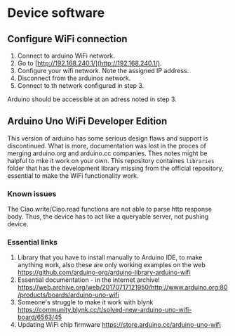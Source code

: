 # Device software

## Configure WiFi connection
1. Connect to arduino WiFi network.
2. Go to [http://192.168.240.1/](http://192.168.240.1/).
3. Configure your wifi network. Note the assigned IP address.
4. Disconnect from the arduinos network.
5. Connect to th network configured in step 3.

Arduino should be accessible at an adress noted in step 3.


## Arduino Uno WiFi Developer Edition
This version of arduino has some serious design flaws and support is discontinued. What is more, documentation was lost in the proces of merging arduino.org and arduino.cc companies. Thes notes might be halpful to mke it work on your own. This repository containes `libraries` folder that has the development library missing from the official repository, essential to make the WiFi functionality work.

### Known issues
The Ciao.write/Ciao.read functions are not able to parse http response body. Thus, the device has to act like a queryable server, not pushing device.

### Essential links
1. Library that you have to install manually to Arduino IDE, to make anything work, also these are only working examples on the web
https://github.com/arduino-org/arduino-library-arduino-wifi
2. Essential documentation - in the internet archive!
https://web.archive.org/web/20170717121950/http://www.arduino.org:80/products/boards/arduino-uno-wifi
3. Someone's struggle to make it work with blynk
https://community.blynk.cc/t/solved-new-arduino-uno-wifi-board/6563/45
4. Updating WiFi chip firmware
https://store.arduino.cc/arduino-uno-wifi

